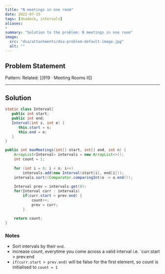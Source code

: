 ```yaml
---
title: "N meetings in one room"
date: 2022-07-15
tags: [dsadeck, intervals]
aliases:
- 
summary: "Solution to the problem: N meetings in one room"
image:
  src: "dsa/attachments/dsa-problem-default-image.jpg"
  alt: ""
---
```


## Problem Statement


Pattern: 
Related: [[919 · Meeting Rooms II]]

---

## Solution
``` java
static class Interval{  
   public int start;  
   public int end;  
   Interval(int s, int e) {  
      this.start = s;  
      this.end = e;  
   }  
}

public int maxMeetings(int[] start, int[] end, int n) {
	ArrayList<Interval> intervals = new ArrayList<>();
	int count = 1;
	
	for (int i = 0; i < n; i++)
		intervals.add(new Interval(start[i], end[i]));
	intervals.sort((Comparator.comparingInt(o -> o.end)));
	
	Interval prev = intervals.get(0);
	for(Interval curr : intervals)
		if(curr.start > prev.end) {
			count++;
			prev = curr;
		}
	
	return count;
}
```

### Notes
- Sort intervals by their `end`.
- increase count, everytime you come across a valid interval i.e. `curr.start > prev.end
- `if(curr.start > prev.end)` will be false for the first element, so count is initialised to  `count = 1`


